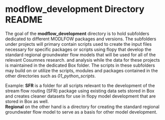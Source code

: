 # modflow_development Directory README
The goal of the **modflow_development** directory is to hold subfolders dedicated to different MODLFOW packages and versions. The subfolders under projects will primary contain scripts used to create the input files necessary for specific packages or scripts using flopy that develop the standard regional groundwater flow models that will be used for all of the relevant Cosumnes research. and analysis while the data for these projects is maintained in the dedicated Box folder. The scripts in these subfolders may build on or utilize the scripts, modules and packages contained in the other directories such as *01_python_scripts*.

Example: 
**SFR** is a folder for all scripts relevant to the development of the stream flow routing (SFR) package using existing data sets stored in Box and creates cleaner datasets for use in flopy model development that are stored in Box as well.  
**Regional** on the other hand is a directory for creating the standard regional groundwater flow model to serve as a basis for other model development.  